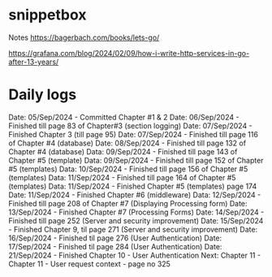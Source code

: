 # snippetbox


Notes
https://bagerbach.com/books/lets-go/


https://grafana.com/blog/2024/02/09/how-i-write-http-services-in-go-after-13-years/




# Daily logs

Date: 05/Sep/2024 - Committed Chapter #1 & 2
Date: 06/Sep/2024 - Finished till page 83 of Chapter#3 (section logging)
Date: 07/Sep/2024 - Finished Chapter 3 (till page 95)
Date: 07/Sep/2024 - Finished till page 116 of Chapter #4 (database)
Date: 08/Sep/2024 - Finished till page 132 of Chapter #4 (database)
Data: 09/Sep/2024 - Finished till page 143 of Chapter #5 (template)
Data: 09/Sep/2024 - Finished till page 152 of Chapter #5 (templates)
Data: 10/Sep/2024 - Finished till page 156 of Chapter #5 (templates)
Data: 11/Sep/2024 - Finished till page 164 of Chapter #5 (templates)
Data: 11/Sep/2024 - Finished Chapter #5 (templates) page 174
Date: 11/Sep/2024 - Finished Chapter #6 (middleware) 
Data: 12/Sep/2024 - Finished till page 208 of Chapter #7 (Displaying Processing form) 
Date: 13/Sep/2024 - Finished Chapter #7 (Processing Forms) 
Date: 14/Sep/2024 - Finished till page 252 (Server and security improvement)
Date: 15/Sep/2024 - Finished Chapter 9, til page 271 (Server and security improvement)
Date: 16/Sep/2024 - Finished til page 276 (User Authentication)
Date: 17/Sep/2024 - Finished til page 284 (User Authentication)
Date: 21/Sep/2024 - Finished Chapter 10 -  User Authentication
Next: Chapter 11 - Chapter 11  - User request context - page no 325